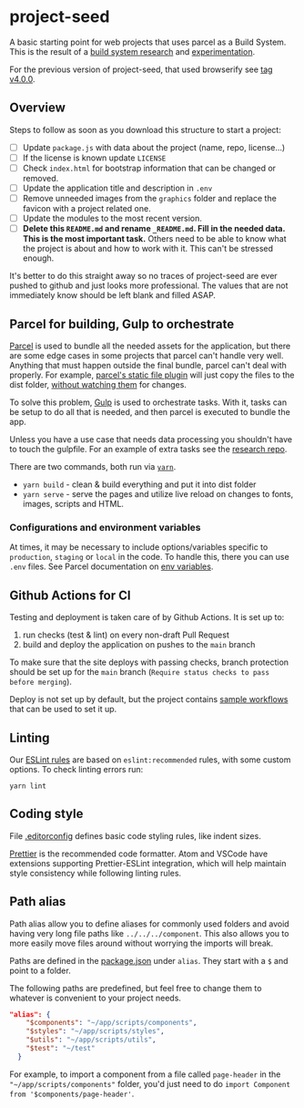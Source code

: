 # project-seed

A basic starting point for web projects that uses parcel as a Build System.  
This is the result of a [build system research](https://github.com/developmentseed/project-seed/issues/97) and [experimentation](https://github.com/danielfdsilva/parcel-gulp/).  

For the previous version of project-seed, that used browserify see [tag v4.0.0](https://github.com/developmentseed/project-seed/tree/v4.0.0).

## Overview

Steps to follow as soon as you download this structure to start a project:
- [ ] Update `package.js` with data about the project (name, repo, license...)
- [ ] If the license is known update `LICENSE`
- [ ] Check `index.html` for bootstrap information that can be changed or removed.
- [ ] Update the application title and description in `.env`
- [ ] Remove unneeded images from the `graphics` folder and replace the favicon with a project related one.
- [ ] Update the modules to the most recent version.
- [ ] **Delete this `README.md` and rename `_README.md`. Fill in the needed data. This is the most important task.** Others need to be able to know what the project is about and how to work with it. This can't be stressed enough.

It's better to do this straight away so no traces of project-seed are ever pushed to github and just looks more professional.
The values that are not immediately know should be left blank and filled ASAP.

## Parcel for building, Gulp to orchestrate

[Parcel](https://parceljs.org/) is used to bundle all the needed assets for the application, but there are some edge cases in some projects that parcel can't handle very well. Anything that must happen outside the final bundle, parcel can't deal with properly. For example, [parcel's static file plugin](https://github.com/elwin013/parcel-reporter-static-files-copy) will just copy the files to the dist folder, [without watching them](https://github.com/elwin013/parcel-reporter-static-files-copy#flaws-and-problems) for changes.

To solve this problem, [Gulp](https://gulpjs.com/) is used to orchestrate tasks. With it, tasks can be setup to do all that is needed, and then parcel is executed to bundle the app.  

Unless you have a use case that needs data processing you shouldn't have to touch the gulpfile. For an example of extra tasks see the [research repo](https://github.com/danielfdsilva/parcel-gulp/).

There are two commands, both run via [`yarn`](https://yarnpkg.com/en/).

- `yarn build` - clean & build everything and put it into dist folder
- `yarn serve` - serve the pages and utilize live reload on changes to fonts, images, scripts and HTML.


### Configurations and environment variables

At times, it may be necessary to include options/variables specific to `production`, `staging` or `local` in the code. To handle this, there you can use `.env` files.
See Parcel documentation on [env variables](https://parceljs.org/features/node-emulation/#environment-variables).

## Github Actions for CI
Testing and deployment is taken care of by Github Actions. It is set up to:

1. run checks (test & lint) on every non-draft Pull Request
2. build and deploy the application on pushes to the `main` branch

To make sure that the site deploys with passing checks, branch protection should be set up for the `main` branch (`Require status checks to pass before merging`).

Deploy is not set up by default, but the project contains [sample workflows](.github/_workflow-samples/README.md) that can be used to set it up.

## Linting

Our [ESLint rules](.eslintrc) are based on `eslint:recommended` rules, with some custom options. To check linting errors run:

    yarn lint

## Coding style

File [.editorconfig](.editorconfig) defines basic code styling rules, like indent sizes. 

[Prettier](https://prettier.io) is the recommended code formatter. Atom and VSCode have extensions supporting Prettier-ESLint integration, which will help maintain style consistency while following linting rules.

## Path alias

Path alias allow you to define aliases for commonly used folders and avoid having very long file paths like `../../../component`. This also allows you to more easily move files around without worrying the imports will break.  

Paths are defined in the [package.json](./package.json) under `alias`. They start with a `$` and point to a folder.

The following paths are predefined, but feel free to change them to whatever is convenient to your project needs.

```json
"alias": {
    "$components": "~/app/scripts/components",
    "$styles": "~/app/scripts/styles",
    "$utils": "~/app/scripts/utils",
    "$test": "~/test"
  }
```

For example, to import a component from a file called `page-header` in the `"~/app/scripts/components"` folder, you'd just need to do `import Component from '$components/page-header'`.
